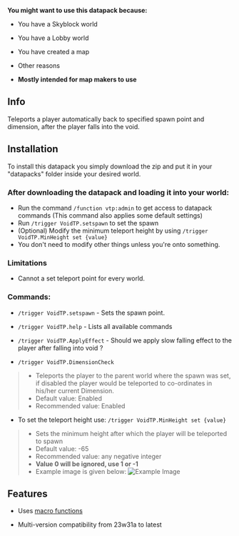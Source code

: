 **You might want to use this datapack because:**
- You have a Skyblock world
- You have a Lobby world
- You have created a map
- Other reasons

- **Mostly intended for map makers to use**

## Info
Teleports a player automatically back to specified spawn point and dimension, after the player falls into the void.

## Installation
To install this datapack you simply download the zip and put it in your "datapacks" folder inside your desired world.

### After downloading the datapack and loading it into your world:
- Run the command ```/function vtp:admin``` to get access to datapack commands (This  command also applies some default settings)
- Run ```/trigger VoidTP.setspawn``` to set the spawn
- (Optional) Modify the  minimum teleport height by using ```/trigger VoidTP.MinHeight set {value}```
- You don't need to modify other things unless you're onto something.

### Limitations
- Cannot a set teleport point for every world.

### Commands:
- ```/trigger VoidTP.setspawn``` - Sets the spawn point.

- ```/trigger VoidTP.help``` - Lists all available commands

- ```/trigger VoidTP.ApplyEffect``` - Should we apply slow falling effect to the player after falling into void ?

- ```/trigger VoidTP.DimensionCheck``` 
> - Teleports the player to the parent world where the spawn was set, if disabled the player would be teleported to co-ordinates in his/her current Dimension.
> - Default value: Enabled
> - Recommended value: Enabled

- To set the teleport height use:
```/trigger VoidTP.MinHeight set {value}```
> - Sets the minimum height after which the player will be teleported to spawn
> - Default value: -65
> - Recommended value: any negative integer 
> - **Value 0 will be ignored, use 1 or -1**
> - Example image is given below:
![Example Image](https://cdn.modrinth.com/data/ugFrgHMM/images/f1444ff7da4d289d37f0d737d07a4aab332495ea.png)

## Features
- Uses [macro functions](https://minecraft.wiki/w/Function_(Java_Edition)#Macros)

- Multi-version compatibility from 23w31a to latest
